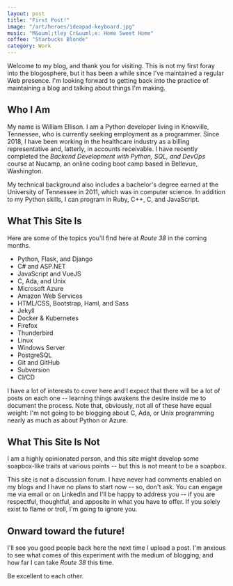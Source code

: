 ```yaml
---
layout: post
title: "First Post!"
image: "/art/heroes/ideapad-keyboard.jpg"
music: "M&ouml;tley Cr&uuml;e: Home Sweet Home"
coffee: "Starbucks Blonde"
category: Work
---
```


Welcome to my blog, and thank you for visiting.  This is not my first foray
into the blogosphere, but it has been a while since I've maintained a regular
Web presence.  I'm looking forward to getting back into the practice of
maintaining a blog and talking about things I'm making.

## Who I Am

My name is William Ellison.  I am a Python developer living in Knoxville,
Tennessee, who is currently seeking employment as a programmer.  Since 2018,
I have been working in the healthcare industry as a billing representative
and, latterly, in accounts receivable.  I have recently completed the
_Backend Development with Python, SQL, and DevOps_ course at Nucamp, an
online coding boot camp based in Bellevue, Washington.

My technical background also includes a bachelor's degree earned at the
University of Tennessee in 2011, which was in computer science.  In addition
to my Python skills, I can program in Ruby, C++, C, and JavaScript.

## What This Site Is

Here are some of the topics you'll find here at _Route 38_ in the coming
months.

<ul class='chain-columnar2'>
    <li>Python, Flask, and Django</li>
    <li>C# and ASP.NET</li>
    <li>JavaScript and VueJS</li>
    <li>C, Ada, and Unix</li>
    <li>Microsoft Azure</li>
    <li>Amazon Web Services</li>
    <li>HTML/CSS, Bootstrap, Haml, and Sass</li>
    <li>Jekyll</li>
    <li>Docker &amp; Kubernetes</li>
    <li>Firefox</li>
    <li>Thunderbird</li>
    <li>Linux</li>
    <li>Windows Server</li>
    <li>PostgreSQL</li>
    <li>Git and GitHub</li>
    <li>Subversion</li>
    <li>CI/CD</li>
</ul>

I have a lot of interests to cover here and I expect that there will be a lot
of posts on each one -- learning things awakens the desire inside me to
document the process.  Note that, obviously, not all of these have equal
weight: I'm not going to be blogging about C, Ada, or Unix programming nearly
as much as about Python or Azure.

## What This Site Is Not

I am a highly opinionated person, and this site might develop some soapbox-like
traits at various points -- but this is not meant to be a soapbox.

This site is not a discussion forum.  I have never had comments enabled on my
blogs and I have no plans to start now -- so, don't ask.  You can engage me via
email or on LinkedIn and I'll be happy to address you -- if you are respectful,
thoughtful, and apposite in what you have to offer.  If you solely exist to
flame or troll, I'm going to ignore you.

## Onward toward the future!

I'll see you good people back here the next time I upload a post.  I'm anxious
to see what comes of this experiment with the medium of blogging, and how far I
can take _Route 38_ this time.

Be excellent to each other.

